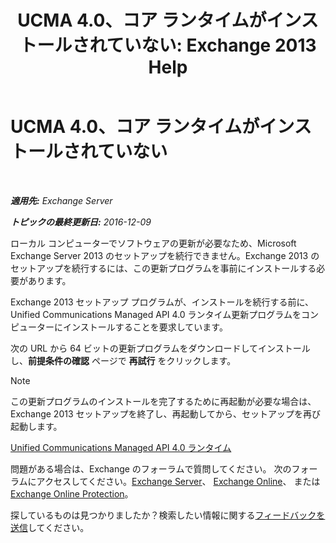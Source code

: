 ﻿---
title: 'UCMA 4.0、コア ランタイムがインストールされていない: Exchange 2013 Help'
TOCTitle: UCMA 4.0、コア ランタイムがインストールされていない
ms:assetid: b26b628b-116d-4f13-ab86-bac80e2a2e1f
ms:mtpsurl: https://technet.microsoft.com/ja-jp/library/ms.exch.setupreadiness.ucmaredistmsi(v=EXCHG.150)
ms:contentKeyID: 48269940
ms.date: 04/24/2018
mtps_version: v=EXCHG.150
ms.translationtype: HT
---

# UCMA 4.0、コア ランタイムがインストールされていない

 

_**適用先:** Exchange Server_

_**トピックの最終更新日:** 2016-12-09_

ローカル コンピューターでソフトウェアの更新が必要なため、Microsoft Exchange Server 2013 のセットアップを続行できません。Exchange 2013 のセットアップを続行するには、この更新プログラムを事前にインストールする必要があります。

Exchange 2013 セットアップ プログラムが、インストールを続行する前に、Unified Communications Managed API 4.0 ランタイム更新プログラムをコンピューターにインストールすることを要求しています。

次の URL から 64 ビットの更新プログラムをダウンロードしてインストールし、<strong>前提条件の確認</strong> ページで <strong>再試行</strong> をクリックします。


> [!NOTE]
> この更新プログラムのインストールを完了するために再起動が必要な場合は、Exchange 2013 セットアップを終了し、再起動してから、セットアップを再び起動します。



[Unified Communications Managed API 4.0 ランタイム](https://go.microsoft.com/fwlink/p/?linkid=258269)

問題がある場合は、Exchange のフォーラムで質問してください。 次のフォーラムにアクセスしてください。[Exchange Server](https://go.microsoft.com/fwlink/p/?linkid=60612)、 [Exchange Online](https://go.microsoft.com/fwlink/p/?linkid=267542)、 または [Exchange Online Protection](https://go.microsoft.com/fwlink/p/?linkid=285351)。

探しているものは見つかりましたか？検索したい情報に関する[フィードバックを送信](mailto:exsetuphelpfeedback@microsoft.com?subject=exchange%202013%20setup%20help%20feedback)してください。

